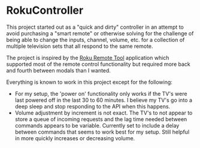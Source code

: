 # RokuController

This project started out as a "quick and dirty" controller in an attempt to avoid purchasing a "smart remote" or otherwise solving for the challenge of being able to change the inputs, channel, volume, etc. for a collection of multiple television sets that all respond to the same remote.

The project is inspired by the [Roku Remote Tool](http://devtools.web.roku.com/RokuRemote/) application which supported most of the remote control functionality but required more back and fourth between modals than I wanted.

Everything is known to work in this project except for the following:

- For my setup, the 'power on' functionality only works if the TV's were last powered off in the last 30 to 60 minutes. I believe my TV's go into a deep sleep and stop responding to the API when this happens.
- Volume adjustment by increment is not exact. The TV's to not appear to store a queue of incoming requests and the lag time needed between commands appears to be variable. Currently set to include a delay between commands that seems to work best for my setup. Still helpful in more quickly increases or decreasing volume.
